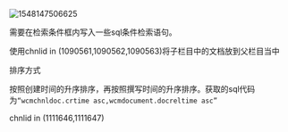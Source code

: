 ![1548147506625](C:\Users\DELL\AppData\Roaming\Typora\typora-user-images\1548147506625.png)

需要在检索条件框内写入一些sql条件检索语句。



使用chnlid in (1090561,1090562,1090563)将子栏目中的文档放到父栏目当中



排序方式

按照创建时间的升序排序，再按照撰写时间的升序排序。获取的sql代码为`“wcmchnldoc.crtime asc,wcmdocument.docreltime asc”`



chnlid in (1111646,1111647)